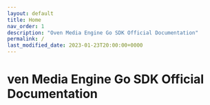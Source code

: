 ```yaml
---
layout: default
title: Home
nav_order: 1
description: "Oven Media Engine Go SDK Official Documentation"
permalink: /
last_modified_date: 2023-01-23T20:00:00+0000
---
```


# ven Media Engine Go SDK Official Documentation
